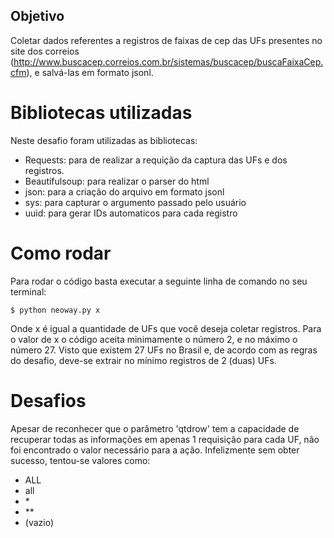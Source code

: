 ## Objetivo

Coletar dados referentes a registros de faixas de cep das UFs presentes no site dos correios (http://www.buscacep.correios.com.br/sistemas/buscacep/buscaFaixaCep.cfm), e salvá-las em formato jsonl.

# Bibliotecas utilizadas

Neste desafio foram utilizadas as bibliotecas:
  - Requests: para de realizar a requição da captura das UFs e dos registros.
  - Beautifulsoup: para realizar o parser do html
  - json: para a criação do arquivo em formato jsonl
  - sys: para capturar o argumento passado pelo usuário
  - uuid: para gerar IDs automaticos para cada registro

# Como rodar

Para rodar o código basta executar a seguinte linha de comando no seu terminal:

```
$ python neoway.py x
```

Onde x é igual a quantidade de UFs que você deseja coletar registros. Para o valor de x o código aceita minimamente o número 2, e no máximo o número 27. Visto que existem 27 UFs no Brasil e, de acordo com as regras do desafio, deve-se extrair no mínimo registros de 2 (duas) UFs.
    
# Desafios

Apesar de reconhecer que o parâmetro 'qtdrow' tem a capacidade de recuperar todas as informações em apenas 1 requisição para cada UF, não foi encontrado o valor necessário para a ação. Infelizmente sem obter sucesso, tentou-se valores como:
  - ALL
  - all
  - \*
  - **
  - (vazio)



